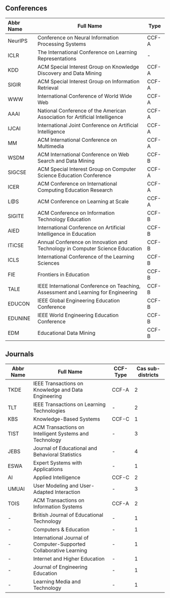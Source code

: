 ﻿Conferences
--

| Abbr Name | Full Name                                                                          | Type  |
|:--------- | ---------------------------------------------------------------------------------- | ----- |
| NeurIPS   | Conference on Neural Information Processing Systems                                | CCF-A |
| ICLR      | The International Conference on Learning Representations                           | -     |
| KDD       | ACM Special Interest Group on Knowledge Discovery and Data Mining                  | CCF-A |
| SIGIR     | ACM Special Interest Group on Information Retrieval                                | CCF-A |
| WWW       | International Conference of World Wide Web                                         | CCF-A |
| AAAI      | National Conference of the American Association for Artificial Intelligence        | CCF-A |
| IJCAI     | International Joint Conference on Artificial Intelligence                          | CCF-A |
| MM        | ACM International Conference on Multimedia                                         | CCF-A |
| WSDM      | ACM International Conference on Web Search and Data Mining                         | CCF-B |
| SIGCSE    | ACM Special Interest Group on Computer Science Education Conference                | CCF-A |
| ICER      | ACM Conference on International Computing Education Research                       | CCF-A |
| L@S       | ACM Conference on Learning at Scale                                                | CCF-A |
| SIGITE    | ACM Conference on Information Technology Education                                 | CCF-B |
| AIED      | International Conference on Artificial Intelligence in Education                   | CCF-B |
| ITiCSE    | Annual Conference on Innovation and Technology in Computer Science Education       | CCF-B |
| ICLS      | International Conference of the Learning Sciences                                  | CCF-B |
| FIE       | Frontiers in Education                                                             | CCF-B |
| TALE      | IEEE International Conference on Teaching, Assessment and Learning for Engineering | CCF-B |
| EDUCON    | IEEE Global Engineering Education Conference                                       | CCF-B |
| EDUNINE   | IEEE World Engineering Education Conference                                        | CCF-B |
| EDM       | Educational Data Mining                                                            | CCF-B |

Journals
--

| Abbr Name | Full Name                                                          | CCF-Type | Cas sub-districts |
| --------- | ------------------------------------------------------------------ | -------- | ----------------- |
| TKDE      | IEEE Transactions on Knowledge and Data Engineering                | CCF-A    | 2                 |
| TLT       | IEEE Transactions on Learning Technologies                         | -        | 2                 |
| KBS       | Knowledge-Based Systems                                            | CCF-C    | 1                 |
| TIST      | ACM Transactions on Intelligent Systems and Technology             | -        | 3                 |
| JEBS      | Journal of Educational and Behavioral Statistics                   | -        | 4                 |
| ESWA      | Expert Systems with Applications                                   | -        | 1                 |
| AI        | Applied Intelligence                                               | CCF-C    | 2                 |
| UMUAI     | User Modeling and User-Adapted Interaction                         | -        | 3                 |
| TOIS      | ACM Transactions on Information Systems                            | CCF-A    | 2                 |
| -         | British Journal of Educational Technology                          | -        | 1                 |
| -         | Computers & Education                                              | -        | 1                 |
| -         | International Journal of Computer-Supported Collaborative Learning | -        | 1                 |
| -         | Internet and Higher Education                                      | -        | 1                 |
| -         | Journal of Engineering Education                                   | -        | 1                 |
| -         | Learning Media and Technology                                      | -        | 1                 |
